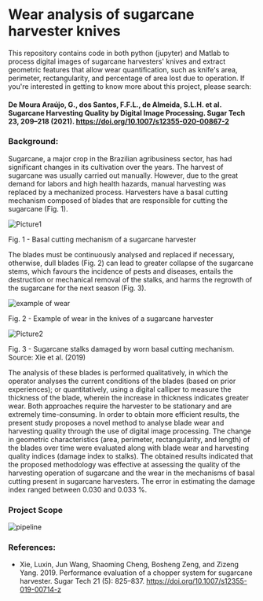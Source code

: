 # Wear analysis of sugarcane harvester knives
This repository contains code in both python (jupyter) and Matlab to process digital images of sugarcane harvesters' knives and extract geometric features that allow wear quantification, such as knife's area, perimeter, rectangularity, and percentage of area lost due to operation. If you're interested in getting to know more about this project, please search:

#### De Moura Araújo, G., dos Santos, F.F.L., de Almeida, S.L.H. et al. Sugarcane Harvesting Quality by Digital Image Processing. Sugar Tech 23, 209–218 (2021). https://doi.org/10.1007/s12355-020-00867-2

### Background:
Sugarcane, a major crop in the Brazilian agribusiness sector, has had significant changes in its cultivation over the years. The harvest of sugarcane was usually carried out
manually. However, due to the great demand for labors and high health hazards, manual harvesting was replaced by a mechanized process. Harvesters have a basal cutting mechanism
composed of blades that are responsible for cutting the sugarcane (Fig. 1). 

![Picture1](https://user-images.githubusercontent.com/39603677/114586618-ba717a00-9c39-11eb-8252-48d1f0986765.jpg)

Fig. 1 - Basal cutting mechanism of a sugarcane harvester

The blades must be continuously analysed and replaced if necessary, otherwise, dull blades (Fig. 2) can lead to greater collapse of the sugarcane stems, which favours the incidence of pests and diseases, entails the destruction or mechanical removal of the stalks, and harms the regrowth of the sugarcane for the next season (Fig. 3). 

![example of wear](https://user-images.githubusercontent.com/39603677/114476808-ce709980-9baf-11eb-9a14-b04e339baa9c.JPG)

Fig. 2 - Example of wear in the knives of a sugarcane harvester

![Picture2](https://user-images.githubusercontent.com/39603677/114586621-bb0a1080-9c39-11eb-8b61-791cd77bb768.jpg)

Fig. 3 - Sugarcane stalks damaged by worn basal cutting mechanism. Source: Xie et al. (2019)

The analysis of these blades is performed qualitatively, in which the operator analyses the current conditions of the blades (based on prior experiences); or quantitatively, using a digital calliper to measure the thickness of the blade, wherein the increase in thickness indicates greater wear. Both approaches require the harvester to be stationary and are extremely time-consuming. In order to obtain more efficient results, the present study proposes a novel method to analyse blade wear and harvesting quality through the use of digital image processing. The change in geometric characteristics (area, perimeter, rectangularity, and length) of the blades over time were evaluated along with blade wear and harvesting quality indices (damage index to stalks). The obtained results indicated that the proposed methodology was effective at assessing the quality of the harvesting operation of sugarcane and the wear in the mechanisms of basal cutting present in sugarcane harvesters. The error in estimating the damage index ranged between 0.030 and 0.033 %.

### Project Scope

![pipeline](https://user-images.githubusercontent.com/39603677/114476853-ea743b00-9baf-11eb-89af-3b7c5b8aff9c.JPG)


### References:

- Xie, Luxin, Jun Wang, Shaoming Cheng, Bosheng Zeng, and Zizeng Yang. 2019. Performance evaluation of a chopper system for sugarcane harvester. Sugar Tech 21 (5): 825–837. https://doi.org/10.1007/s12355-019-00714-z
